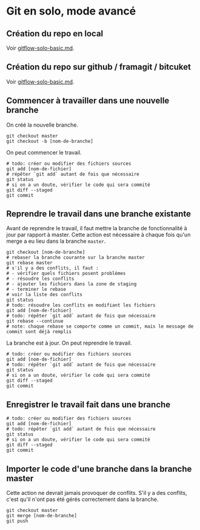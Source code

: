 # Git en solo, mode avancé

## Création du repo en local

Voir [gitflow-solo-basic.md](gitflow-solo-basic.md).

## Création du repo sur github / framagit / bitcuket

Voir [gitflow-solo-basic.md](gitflow-solo-basic.md).

## Commencer à travailler dans une nouvelle branche

On créé la nouvelle branche.

    git checkout master
    git checkout -b [nom-de-branche]

On peut commencer le travail.

    # todo: créer ou modifier des fichiers sources
    git add [nom-de-fichier]
    # répêter `git add` autant de fois que nécessaire
    git status
    # si on a un doute, vérifier le code qui sera commité
    git diff --staged
    git commit

## Reprendre le travail dans une branche existante

Avant de reprendre le travail, il faut mettre la branche de fonctionnalité à jour par rapport à master.
Cette action est nécessaire à chaque fois qu'un merge a eu lieu dans la branche `master`.

    git checkout [nom-de-branche]
    # rebaser la branche courante sur la branche master
    git rebase master
    # s'il y a des conflits, il faut :
    # - vérifier quels fichiers posent problèmes
    # - résoudre les conflits
    # - ajouter les fichiers dans la zone de staging
    # - terminer le rebase
    # voir la liste des conflits
    git status
    # todo: résoudre les conflits en modifiant les fichiers
    git add [nom-de-fichier]
    # todo: répêter `git add` autant de fois que nécessaire
    git rebase --continue
    # note: chaque rebase se comporte comme un commit, mais le message de commit sont déjà remplis

La branche est à jour.
On peut reprendre le travail.

    # todo: créer ou modifier des fichiers sources
    git add [nom-de-fichier]
    # todo: répêter `git add` autant de fois que nécessaire
    git status
    # si on a un doute, vérifier le code qui sera commité
    git diff --staged
    git commit

## Enregistrer le travail fait dans une branche

    # todo: créer ou modifier des fichiers sources
    git add [nom-de-fichier]
    # todo: répêter `git add` autant de fois que nécessaire
    git status
    # si on a un doute, vérifier le code qui sera commité
    git diff --staged
    git commit

## Importer le code d'une branche dans la branche master

Cette action ne devrait jamais provoquer de conflits.
S'il y a des conflits, c'est qu'il n'ont pas été gérés correctement dans la branche.

    git checkout master
    git merge [nom-de-branche]
    git push


